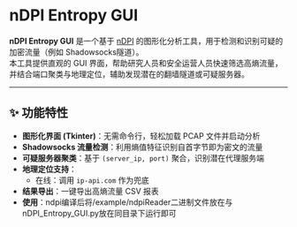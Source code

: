 # nDPI Entropy GUI

**nDPI Entropy GUI** 是一个基于 [nDPI](https://github.com/ntop/nDPI) 的图形化分析工具，用于检测和识别可疑的加密流量（例如 Shadowsocks隧道）。  
本工具提供直观的 GUI 界面，帮助研究人员和安全运营人员快速筛选高熵流量，并结合端口聚类与地理定位，辅助发现潜在的翻墙隧道或可疑服务器。

---

## ✨ 功能特性

- **图形化界面 (Tkinter)**：无需命令行，轻松加载 PCAP 文件并启动分析  
- **Shadowsocks 流量检测**：利用熵值特征识别自首字节即为密文的流量  
- **可疑服务器聚类**：基于 `(server_ip, port)` 聚合，识别潜在代理服务端  
- **地理定位支持**：  
  - 在线：调用 `ip-api.com` 作为兜底  
- **结果导出**：一键导出高熵流量 CSV 报表
- **使用**：ndpi编译后将/example/ndpiReader二进制文件放在与nDPI_Entropy_GUI.py放在同目录下运行即可

